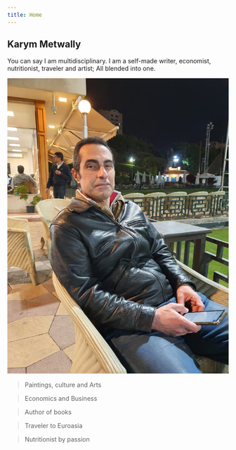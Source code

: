```yaml
---
title: Home 
---
```


## Karym Metwally

You can say I am multidisciplinary. I am a self-made writer, economist, nutritionist, traveler and artist; All blended into one.

![IMG-20230323-WA0003](/IMG-20230323-WA0003.jpg)

> Paintings, culture and Arts

> Economics and Business 

> Author of books

> Traveler to Euroasia

> Nutritionist by passion